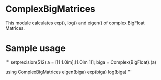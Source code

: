 # ComplexBigMatrices

This module calculates exp(), log() and eigen() of complex BigFloat Matrices.

# Sample usage
'''
setprecision(512)
a = [[1 1.0im];[1.0im 1]];
biga = Complex{BigFloat}.(a)

using ComplexBigMatrices
eigen(biga)
exp(biga)
log(biga)
'''
